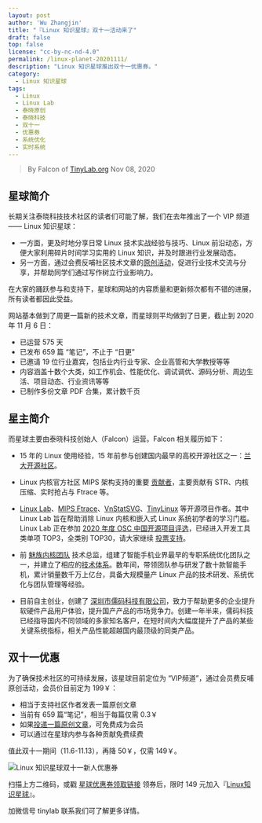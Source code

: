 ```yaml
---
layout: post
author: 'Wu Zhangjin'
title: "『Linux 知识星球』双十一活动来了"
draft: false
top: false
license: "cc-by-nc-nd-4.0"
permalink: /linux-planet-20201111/
description: "Linux 知识星球推出双十一优惠券。"
category:
  - Linux 知识星球
tags:
  - Linux
  - Linux Lab
  - 泰晓原创
  - 泰晓科技
  - 双十一
  - 优惠券
  - 系统优化
  - 实时系统
---
```


> By Falcon of [TinyLab.org][1]
> Nov 08, 2020


## 星球简介

长期关注泰晓科技技术社区的读者们可能了解，我们在去年推出了一个 VIP 频道 —— Linux 知识星球：

* 一方面，更及时地分享日常 Linux 技术实战经验与技巧、Linux 前沿动态，方便大家利用碎片时间学习实用的 Linux 知识，并及时跟进行业发展动态。
* 另一方面，通过会费反哺社区技术文章的[原创活动](http://tinylab.org/indite-road/)，促进行业技术交流与分享，并帮助同学们通过写作树立行业影响力。

在大家的踊跃参与和支持下，星球和网站的内容质量和更新频次都有不错的进展，所有读者都因此受益。

网站基本做到了周更一篇新的技术文章，而星球则平均做到了日更，截止到 2020 年 11 月 6 日：

* 已运营 575 天
* 已发布 659 篇 “笔记”，不止于 “日更”
* 已邀请 19 位行业嘉宾，包括业内行业专家、企业高管和大学教授等等
* 内容涵盖十数个大类，如工作机会、性能优化、调试调优、源码分析、周边生活、项目动态、行业资讯等等
* 已制作多份文章 PDF 合集，累计数千页

## 星主简介

而星球主要由泰晓科技创始人（Falcon）运营。Falcon 相关履历如下：

* 15 年的 Linux 使用经验，15 年前参与创建国内最早的高校开源社区之一：[兰大开源社区](https://baike.baidu.com/item/%E5%85%B0%E5%A4%A7%E5%BC%80%E6%BA%90%E7%A4%BE%E5%8C%BA)。

* Linux 内核官方社区 MIPS 架构支持的重要 [贡献者](https://git.kernel.org/pub/scm/linux/kernel/git/torvalds/linux.git/log/?h=v5.10-rc2&qt=author&q=Wu+Zhangjin)，主要贡献有 STR、内核压缩、实时抢占与 Ftrace 等。

* [Linux Lab](https://gitee.com/tinylab/linux-lab)、[MIPS Ftrace](https://lwn.net/Articles/361128/)、[VnStatSVG](http://vnstatsvg.sf.net/)、[TinyLinux](https://elinux.org/Work_on_Tiny_Linux_Kernel) 等开源项目作者。其中 Linux Lab 旨在帮助消除 Linux 内核和嵌入式 Linux 系统初学者的学习门槛。Linux Lab 正在参加 [2020 年度 OSC 中国开源项目评选](https://www.oschina.net/p/linux-lab)，已经进入开发工具类单项 TOP3，全类别 TOP30，请大家继续 [投票支持](https://www.oschina.net/p/linux-lab)。

* 前 [魅族内核团队](http://kernel.meizu.com) 技术总监，组建了智能手机业界最早的专职系统优化团队之一，并建立了相应的[技术体系](http://tinylab.org/smartphone-sys-opt-evolution-and-practice/)。数年间，带领团队参与研发了数十款智能手机，累计销量数千万上亿台，具备大规模量产 Linux 产品的技术研发、系统优化与团队管理等经验。

* 目前自主创业，创建了 [深圳市儒码科技有限公司](http://tinylab.org/ruma.tech/)，致力于帮助更多的企业提升软硬件产品用户体验，提升国产产品的市场竞争力。创建一年半来，儒码科技已经指导国内不同领域的多家知名客户，在短时间内大幅度提升了产品的某些关键系统指标，相关产品性能超越国内最顶级的同类产品。

## 双十一优惠

为了确保技术社区的可持续发展，该星球目前定位为 “VIP频道”，通过会员费反哺原创活动，会员价目前定为 199￥：

* 相当于支持社区作者发表一篇原创文章
* 当前有 659 篇“笔记”，相当于每篇仅需 0.3￥
* 如果[投递一篇原创文章](http://tinylab.org/post)，可免费成为会员
* 可以通过在星球内参与各种贡献免费续费

值此双十一期间（11.6-11.13），再降 50￥，仅需 149￥。

![Linux 知识星球双十一新人优惠券](/wp-content/uploads/2020/11/1111.jpg)

扫描上方二维码，或戳 [星球优惠券领取链接](https://t.zsxq.com/jQRNvnE) 领券后，限时 149 元加入『[Linux知识星球](https://wx.zsxq.com/dweb2/index/group/455128114458)』。

加微信号 tinylab 联系我们可了解更多详情。

[1]: http://tinylab.org
